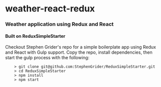 # weather-react-redux

### Weather application using Redux and React

#### Built on ReduxSimpleStarter
Checkout Stephen Grider's repo for a simple boilerplate app using Redux and React with Gulp support. Copy the repo, install dependencies, then start the gulp process with the following:

```
	> git clone git@github.com:StephenGrider/ReduxSimpleStarter.git
	> cd ReduxSimpleStarter
	> npm install
	> npm start
```

